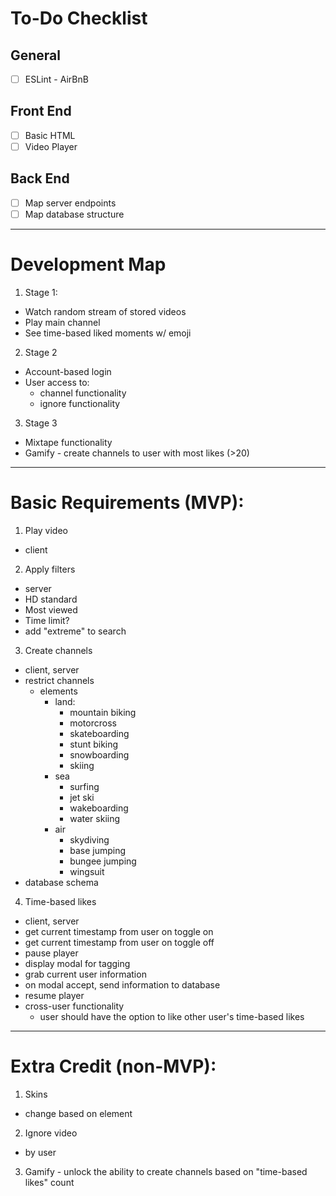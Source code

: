 # To-Do Checklist

## General
- [ ] ESLint - AirBnB

## Front End
- [ ] Basic HTML
- [ ] Video Player

## Back End
- [ ] Map server endpoints
- [ ] Map database structure

----
# Development Map

1. Stage 1:
  * Watch random stream of stored videos
  * Play main channel
  * See time-based liked moments w/ emoji

2. Stage 2
  * Account-based login
  * User access to:
    * channel functionality
    * ignore functionality

3. Stage 3
  * Mixtape functionality
  * Gamify - create channels to user with most likes (>20)

----
# Basic Requirements (MVP):

1. Play video
  * client

2. Apply filters
  * server
  * HD standard
  * Most viewed
  * Time limit?
  * add "extreme" to search

3. Create channels
  * client, server
  * restrict channels
    * elements
      * land:
        * mountain biking
        * motorcross
        * skateboarding
        * stunt biking
        * snowboarding
        * skiing
      * sea
        * surfing
        * jet ski
        * wakeboarding
        * water skiing
      * air
        * skydiving
        * base jumping
        * bungee jumping
        * wingsuit
  * database schema

4. Time-based likes
  * client, server
  * get current timestamp from user on toggle on
  * get current timestamp from user on toggle off
  * pause player
  * display modal for tagging
  * grab current user information
  * on modal accept, send information to database
  * resume player
  * cross-user functionality
    * user should have the option to like other user's time-based likes


----
# Extra Credit (non-MVP):

1. Skins
  * change based on element

2. Ignore video
  * by user

3. Gamify - unlock the ability to create channels based on "time-based likes" count
